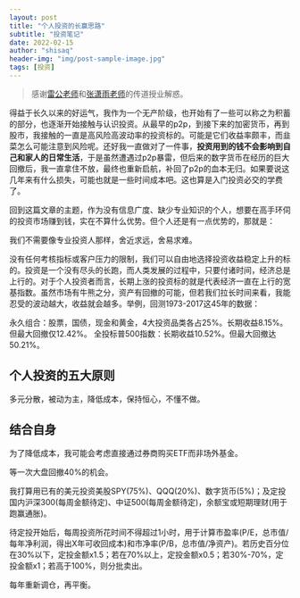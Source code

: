```yaml
---
layout: post
title: "个人投资的长赢思路"
subtitle: "投资笔记"
date: 2022-02-15
author: "shisaq"
header-img: "img/post-sample-image.jpg"
tags: [投资]
---
```


> 感谢[雷公老师](http://lonecapital.com)和[张潇雨老师](https://www.igetget.com/course/张潇雨·个人投资课?param=XDGhXPc6fL6&token=YPZNRwQ0qL1MVEpfwzK3lmz4kgWEnx)的传道授业解惑。

得益于长久以来的好运气，我作为一个无产阶级，也开始有了一些可以称之为积蓄的部分，也逐渐开始接触与认识投资。从最早的p2p，到接下来的加密货币，再到股市，我接触的一直是高风险高波动率的投资标的。可能是它们收益率颇丰，而韭菜怎么可能注意到风险呢。还好我一直做对了一件事，**投资用到的钱不会影响到自己和家人的日常生活**，于是虽然遭遇过p2p暴雷，但后来的数字货币在经历的巨大回撤后，我一直拿住不放，最终也重新启航，补回了p2p的血本无归。如果要说这几年来有什么损失，可能也就是一些时间成本吧。这也算是入门投资必交的学费了。

回到这篇文章的主题，作为没有信息广度、缺少专业知识的个人，想要在高手环伺的投资市场赚到钱，实在不算什么优势。但个人还是有一点优势的，那就是：

我们不需要像专业投资人那样，舍近求远，舍易求难。

没有任何考核指标或客户压力的限制，我们可以自由地选择投资收益稳定上升的标的。投资是一个没有尽头的长跑，而人类发展的过程中，只要付诸时间，经济总是上行的。对于个人投资者而言，长期上涨的投资标的就是代表经济一直在上行的宽基指数。虽然市场有牛熊之分，资产有回撤的可能，但若我们拉长时间来看，我能忍受的波动越大，收益就会越多。举例，回测1973-2017这45年的数据：

永久组合：股票，国债，现金和黄金，4大投资品类各占25%。长期收益8.15%。但最大回撤仅12.42%。
全投标普500指数：长期收益10.52%。但最大回撤达50.21%。

## 个人投资的五大原则

多元分散，被动为主，降低成本，保持恒心，不懂不做。

## 结合自身

为了降低成本，我可能会考虑直接通过券商购买ETF而非场外基金。

等一次大盘回撤40%的机会。

我打算用已有的美元投资美股SPY(75%)、QQQ(20%)、数字货币(5%)；及定投国内沪深300(每周金额待定)、中证500(每周金额待定)，余额宝或短期理财(用于跑赢通胀)。

待定投开始后，每周投资所花时间不得超过1小时，用于计算市盈率(P/E，总市值/每年净利润，得出X年可收回成本)和市净率(P/B，总市值/净资产)。若历史百分位在30%以下，定投金额x1.5；若在70%以上，定投金额x0.5；若30%-70%，定投金额x1；若高于100%，则分批卖出。

每年重新调仓，再平衡。
